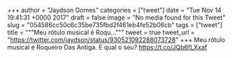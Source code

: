 
+++
author = "Jaydson Gomes"
categories = ["tweet"]
date = "Tue Nov 14 19:41:31 +0000 2017"
draft = false
image = "No media found for this Tweet"
slug = "054586cc50c6c35be735fbd2f461eb4fe52b06cb"
tags = ["tweet"]
title = """Meu rótulo musical é Roqu..."""
tweet = true
tweet_url = "https://twitter.com/jaydson/status/930521092288073728"
+++
Meu rótulo musical é Roqueiro Das Antiga. E qual o seu? https://t.co/JQb6fLXxaf
